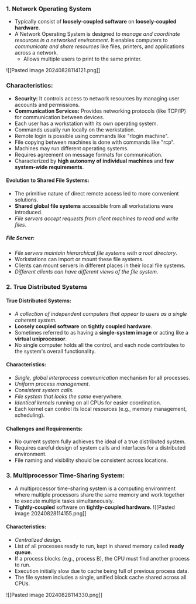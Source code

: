 ### 1. Network Operating System
- Typically consist of **loosely-coupled software** on **loosely-coupled hardware**.
- A Network Operating System is designed to *manage and coordinate resources in a networked environment*. It enables computers to *communicate and share resources* like files, printers, and applications across a network.
	- Allows multiple users to print to the same printer.
	
![[Pasted image 20240828114121.png]]
### Characteristics:
- **Security:** It controls access to network resources by managing user accounts and permissions.
- **Communication Services:** Provides networking protocols (like TCP/IP) for communication between devices.
- Each user has a workstation with its own operating system.
- Commands usually run locally on the workstation.
- Remote login is possible using commands like "rlogin machine".
- File copying between machines is done with commands like "rcp".
- Machines may run different operating systems.
- Requires agreement on message formats for communication.
- Characterized by **high autonomy of individual machines** and **few system-wide requirements**.
#### Evolution to Shared File Systems:
- The primitive nature of direct remote access led to more convenient solutions.
- **Shared global file systems** accessible from all workstations were introduced.
- *File servers accept requests from client machines to read and write files*.

##### File Server:
- *File servers maintain hierarchical file systems with a root directory*.
- Workstations can import or mount these file systems.
- Clients can mount servers in different places in their local file systems.
- *Different clients can have different views of the file system*.
### 2. True Distributed Systems
#### True Distributed Systems:
- *A collection of independent computers that appear to users as a single coherent system.*
- **Loosely coupled software** on **tightly coupled hardware**.
- Sometimes referred to as having a **single-system image** or acting like a **virtual uniprocessor**.
- No single computer holds all the control, and each node contributes to the system's overall functionality.
#### Characteristics:
- *Single, global interprocess communication* mechanism for all processes.
- *Uniform process management*.
- *Consistent system calls*.
- *File system that looks the same* everywhere.
- *Identical kernels* running on all CPUs for easier coordination.
- Each kernel can control its local resources (e.g., memory management, scheduling).

#### Challenges and Requirements:
- No current system fully achieves the ideal of a true distributed system.
- Requires careful design of system calls and interfaces for a distributed environment.
- File naming and visibility should be consistent across locations.
### 3. Multiprocessor Time-Sharing System:
- A multiprocessor time-sharing system is a computing environment where multiple processors share the same memory and work together to execute multiple tasks simultaneously.
- **Tightly-coupled** software on **tightly-coupled hardware.**
![[Pasted image 20240828114155.png]]
#### Characteristics:
- *Centralized design.*
- List of all processes ready to run, kept in shared memory called **ready queue**.
- If a process blocks (e.g., process B), the CPU must find another process to run.
- Execution initially slow due to cache being full of previous process data.
- The file system includes a single, unified block cache shared across all CPUs.

![[Pasted image 20240828114330.png]]